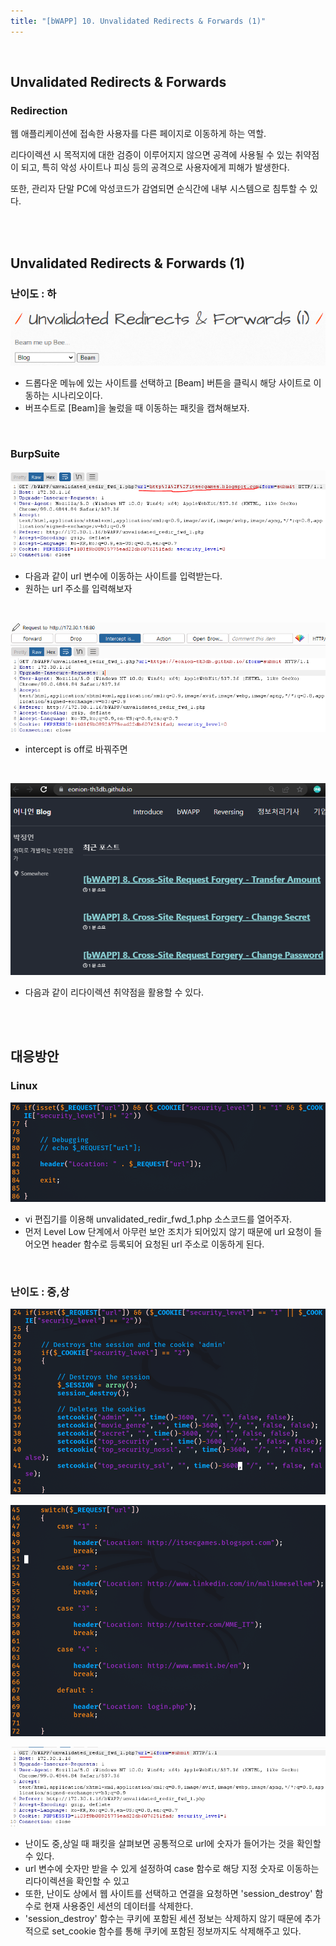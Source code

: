 ```yaml
---
title: "[bWAPP] 10. Unvalidated Redirects & Forwards (1)"
---
```


<br>

## Unvalidated Redirects & Forwards

### Redirection

웹 애플리케이션에 접속한 사용자를 다른 페이지로 이동하게 하는 역할.

리다이렉션 시 목적지에 대한 검증이 이루어지지 않으면 공격에 사용될 수 있는 취약점이 되고, 특히 악성 사이트나 피싱 등의 공격으로 사용자에게 피해가 발생한다.

또한, 관리자 단말 PC에 악성코드가 감염되면 순식간에 내부 시스템으로 침투할 수 있다.

<br><br>

## Unvalidated Redirects & Forwards (1)

### 난이도 : 하

![image-20220328170604116](https://raw.githubusercontent.com/EONION-TH3DB/image_repo/main/img/image-20220328170604116.png)

- 드롭다운 메뉴에 있는 사이트를 선택하고 [Beam] 버튼을 클릭시 해당 사이트로 이동하는 시나리오이다.
- 버프수트로 [Beam]을 눌렀을 때 이동하는 패킷을 캡쳐해보자.

<br>

### BurpSuite

![image-20220328170803465](https://raw.githubusercontent.com/EONION-TH3DB/image_repo/main/img/image-20220328170803465.png)

- 다음과 같이 url 변수에 이동하는 사이트를 입력받는다.
- 원하는 url 주소를 입력해보자

<br>

![image-20220328170919581](https://raw.githubusercontent.com/EONION-TH3DB/image_repo/main/img/image-20220328170919581.png)

- intercept is off로 바꿔주면

<br>

![image-20220328170954242](https://raw.githubusercontent.com/EONION-TH3DB/image_repo/main/img/image-20220328170954242.png)

- 다음과 같이 리다이렉션 취약점을 활용할 수 있다.

<br>
<br>

## 대응방안

### Linux

![image-20220328171100598](https://raw.githubusercontent.com/EONION-TH3DB/image_repo/main/img/image-20220328171100598.png)

- vi 편집기를 이용해 unvalidated_redir_fwd_1.php 소스코드를 열어주자.
- 먼저 Level Low 단계에서 아무런 보안 조치가 되어있지 않기 때문에 url 요청이 들어오면 header 함수로 등록되어 요청된 url 주소로 이동하게 된다.

<br>

### 난이도 : 중,상

![image-20220328171313593](https://raw.githubusercontent.com/EONION-TH3DB/image_repo/main/img/image-20220328171313593.png)

![image-20220328171334167](https://raw.githubusercontent.com/EONION-TH3DB/image_repo/main/img/image-20220328171334167.png)

![image-20220328171401066](https://raw.githubusercontent.com/EONION-TH3DB/image_repo/main/img/image-20220328171401066.png)

- 난이도 중,상일 때 패킷을 살펴보면 공통적으로 url에 숫자가 들어가는 것을 확인할 수 있다.
- url 변수에 숫자만 받을 수 있게 설정하여 case 함수로 해당 지정 숫자로 이동하는 리다이렉션을 확인할 수 있고
- 또한, 난이도 상에서 웹 사이트를 선택하고 연결을 요청하면 'session_destroy' 함수로 현재 사용중인 세션의 데이터를 삭제한다.
- 'session_destroy' 함수는 쿠키에 포함된 세션 정보는 삭제하지 않기 때문에 추가적으로 set_cookie 함수를 통해 쿠키에 포함된 정보까지도 삭제해주고 있다.